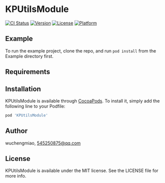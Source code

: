 # KPUtilsModule

[![CI Status](https://img.shields.io/travis/wuchengmiao/KPUtilsModule.svg?style=flat)](https://travis-ci.org/wuchengmiao/KPUtilsModule)
[![Version](https://img.shields.io/cocoapods/v/KPUtilsModule.svg?style=flat)](https://cocoapods.org/pods/KPUtilsModule)
[![License](https://img.shields.io/cocoapods/l/KPUtilsModule.svg?style=flat)](https://cocoapods.org/pods/KPUtilsModule)
[![Platform](https://img.shields.io/cocoapods/p/KPUtilsModule.svg?style=flat)](https://cocoapods.org/pods/KPUtilsModule)

## Example

To run the example project, clone the repo, and run `pod install` from the Example directory first.

## Requirements

## Installation

KPUtilsModule is available through [CocoaPods](https://cocoapods.org). To install
it, simply add the following line to your Podfile:

```ruby
pod 'KPUtilsModule'
```

## Author

wuchengmiao, 545250875@qq.com

## License

KPUtilsModule is available under the MIT license. See the LICENSE file for more info.
